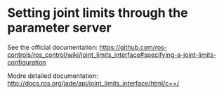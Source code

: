 # Setting joint limits through the parameter server

See the official documentation: https://github.com/ros-controls/ros_control/wiki/joint_limits_interface#specifying-a-joint-limits-configuration

Modre detailed documentation: http://docs.ros.org/jade/api/joint_limits_interface/html/c++/
